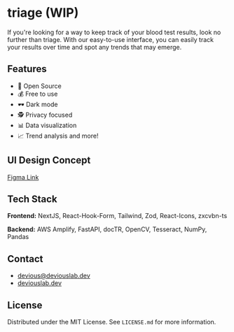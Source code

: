 # triage (WIP)

If you're looking for a way to keep track of your blood test results, look no further than triage. With our easy-to-use interface, you can easily track your results over time and spot any trends that may emerge.

## Features

- 🚀 Open Source
- 💰 Free to use
- 🕶️ Dark mode
- 🕵️ Privacy focused
- 📊 Data visualization
- 📈 Trend analysis
and more!


## UI Design Concept

[Figma Link](https://www.figma.com/file/TiT6RrJEY5Y3x8PiuZOHau/triage-UI?node-id=0%3A1)

## Tech Stack

**Frontend:** NextJS, React-Hook-Form, Tailwind, Zod, React-Icons, zxcvbn-ts

**Backend:** AWS Amplify, FastAPI, docTR, OpenCV, Tesseract, NumPy, Pandas

## Contact

- [devious@deviouslab.dev](mailto:devious@deviouslab.dev)
- [deviouslab.dev](https://deviouslab.dev)

## License

Distributed under the MIT License. See `LICENSE.md` for more information.


